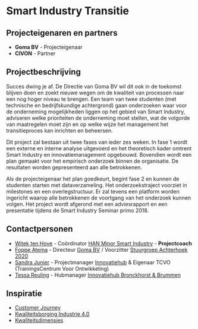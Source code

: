 # Smart Industry Transitie

## Projecteigenaren en partners
+ **Goma BV** - Projecteigenaar
+ **CIVON** - Partner
 

## Projectbeschrijving
Succes dwing je af. De Directie van Goma BV wil dit ook in de toekomst blijven doen en zoekt nieuwe wegen om de kwaliteit van processen naar een nog hoger niveau te brengen. Een team van twee studenten (met technische en bedrijfskundige achtergrond) gaan onderzoeken waar voor de onderneming mogelijkheden liggen op het gebied van Smart Industry, adviseren welke prioriteiten de onderneming moet stellen, wat de volgorde van maatregelen moet zijn en op welke wijze het management het transitieproces kan inrichten en beheersen.

Dit project zal bestaan uit twee fases van ieder zes weken. In fase 1 wordt een externe en interne analyse uitgevoerd en het theoretisch kader omtrent Smart Industry en innovatiemanagement opgebouwd. Bovendien wordt een plan gemaakt voor het empirisch onderzoek binnen de organisatie. De resultaten worden gepresenteerd aan alle betrokkenen.

Als de projecteigenaar het plan goedkeurt, begint fase 2 en kunnen de studenten starten met dataverzameling. Het onderzoekstraject voorziet in milestones en een overlegstructuur. Er zal tevens een platform worden ingericht waarop alle betrokkenen de voortgang van het onderzoek kunnen volgen. Het project wordt afgerond met een adviesrapport en een presentatie tijdens de Smart Industry Seminar primo 2018. 


## Contactpersonen
+ [Witek ten Hove](https://www.linkedin.com/in/witektenhove/) - Coördinator [HAN Minor Smart Industry](https://witusj.github.io/MinorSI/) - **Projectcoach** 
+ [Foppe Atema](https://www.linkedin.com/in/foppe-a-atema-b98890b/?ppe=1) - Directeur [Goma BV](http://www.goma.nl/) / Voorzitter [Stuurgroep Achterhoek 2020](http://www.achterhoek2020.nl/)
+ [Sandra Junier](https://www.linkedin.com/in/sandrajunier/?ppe=1) - Projectmanager [Innovatiehub](http://www.innovatiehub.com/innovatiehub-icer) & Eigenaar TCVO (TrainingsCentrum Voor Ontwikkeling)
+ [Tessa Reuling](https://www.linkedin.com/in/tessa-reuling-04244b117/?ppe=1) - Hubmanager [Innovatiehub Bronckhorst & Brummen](http://www.innovatiehub.com/)

## Inspiratie
+ [Customer Journey](https://drive.google.com/file/d/0B63Xv-VjVpxSbzRuNHZwUlVvbjA/view?usp=sharing)
+ [Kwaliteitsborging Industrie 4.0](https://www.qz-online.de/qz-zeitschrift/archiv/artikel/fuer-industrie-4-0-braucht-es-eine-qualitaetssicherung-4-0-835061.html)
+ [Kwaliteitsdimensies](https://docs.google.com/spreadsheets/d/1OdiOwUAIRcCGG9HQSzZvm9D9a9DsSRpl3VC3fYX8I7Y/pubhtml)

